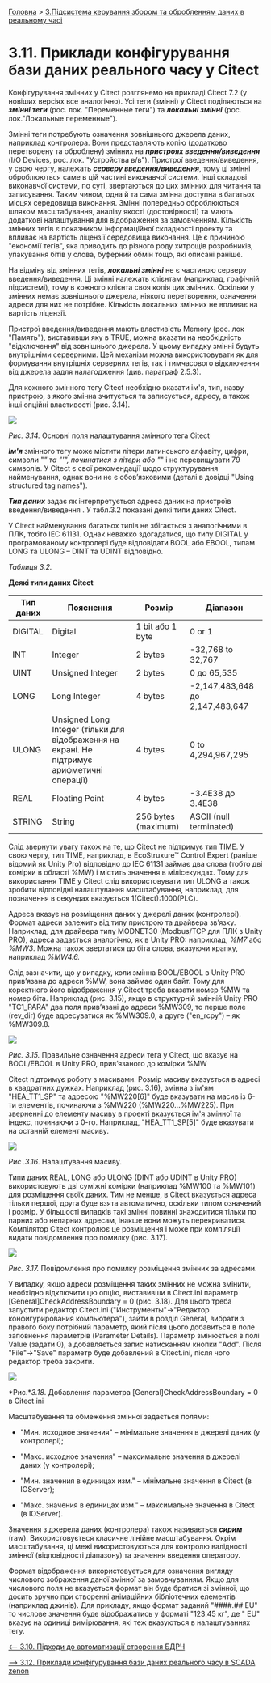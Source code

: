 [Головна](README.md) > [3.Підсистема керування збором та обробленням даних в реальному часі](3.md)

# 3.11. Приклади конфігурування бази даних реального часу у Citect

Конфігурування змінних у Citect розглянемо на прикладі Citect 7.2 (у новіших версіях все аналогічно). Усі теги (змінні) у Citect поділяються на ***змінні теги*** (рос. лок. "Переменные теги") та ***локальні змінні*** (рос. лок."Локальные переменные"). 

Змінні теги потребують означення зовнішнього джерела даних, наприклад контролера. Вони представляють копію (додатково перетворену та оброблену) змінних на ***пристроях введення/виведення*** (I/O Devices, рос. лок. "Устройства в/в"). Пристрої введення/виведення, у свою чергу, належать ***серверу введення/виведення***, тому ці змінні оброблюються саме в цій частині виконавчої системи. Інші складові виконавчої системи, по суті, звертаються до цих змінних для читання та записування. Таким чином, одна й та сама змінна доступна в багатьох місцях середовища виконання. Змінні попередньо оброблюються шляхом масштабування, аналізу якості (достовірності) та мають додаткові налаштування для відображення за замовченням. Кількість змінних тегів є показником інформаційної складності проекту та впливає на вартість ліцензії середовища виконання. Це є причиною "економії тегів", яка приводить до різного роду хитрощів розробників, упакування бітів у слова, буферний обмін тощо, які описані раніше.   

На відміну від змінних тегів, ***локальні змінні*** не є частиною серверу введення/виведення. Ці змінні належать клієнтам (наприклад, графічній підсистемі), тому в кожного клієнта своя копія цих змінних. Оскільки у змінних немає зовнішнього джерела, ніякого перетворення, означення адреси для них не потрібне. Кількість локальних змінних не впливає на вартість ліцензії.

Пристрої введення/виведення  мають властивість Memory (рос. лок "Память"), виставивши яку в TRUE, можна вказати на необхідність "відключення" від зовнішнього джерела. У цьому випадку змінні будуть внутрішніми серверними. Цей механізм можна використовувати як для формування внутрішніх серверних тегів, так і тимчасового відключення від джерела задля налагодження (див. параграф 2.5.3).        

Для кожного змінного тегу Citect необхідно вказати ім'я, тип, назву пристрою, з якого змінна зчитується та записується, адресу, а також інші опційні властивості (рис. 3.14).  

![](media3/3_14.png)                               

*Рис.* *3.14.* Основні поля налаштування змінного тега Citect

***Ім'я*** змінного тегу може містити літери латинського алфавіту, цифри, символи "_" та "'\", починатися з літери або "_" і не перевищувати 79 символів. У Citect є свої рекомендації щодо структурування найменування, однак вони не є обов’язковими (деталі в довідці "Using structured tag names"). 

***Тип даних*** задає як інтерпретується адреса даних на пристроїв введення/виведення . У табл.3.2 показані деякі типи даних Citect. 

У Citect найменування багатьох типів не збігається з аналогічними в ПЛК, тобто IEC 61131. Однак неважко здогадатися, що типу DIGITAL у програмованому контролері буде відповідати BOOL або EBOOL, типам LONG та ULONG – DINT та UDINT відповідно. 

*Таблиця 3.2.* 

**Деякі типи даних** **Citect**

| **Тип даних** | **Пояснення**                                                | **Розмір**          | **Діапазон**                    |
| ------------- | ------------------------------------------------------------ | ------------------- | ------------------------------- |
| DIGITAL       | Digital                                                      | 1 bit або 1 byte    | 0 or 1                          |
| INT           | Integer                                                      | 2 bytes             | -32,768 to 32,767               |
| UINT          | Unsigned Integer                                             | 2 bytes             | 0 до 65,535                     |
| LONG          | Long Integer                                                 | 4 bytes             | -2,147,483,648 до 2,147,483,647 |
| ULONG         | Unsigned Long Integer   (тільки для відображення на екрані. Не підтримує арифметичні операції) | 4 bytes             | 0 to 4,294,967,295              |
| REAL          | Floating Point                                               | 4 bytes             | -3.4E38 до 3.4E38               |
| STRING        | String                                                       | 256 bytes (maximum) | ASCII (null terminated)         |

 Слід звернути увагу також на те, що Citect не підтримує тип TIME. У свою чергу, тип TIME, наприклад, в EcoStruxure™ Control Expert (раніше відомий як Unity Pro) відповідно до IEC 61131 займає два слова (тобто дві комірки в області %MW) і містить значення в мілісекундах. Тому для використання TIME у Citect слід використовувати тип ULONG а також зробити відповідні налаштування масшта­бування, наприклад, для позначення в секундах вказується 1(Citect):1000(PLC). 

Адреса вказує на розміщення даних у джерелі даних (контролері). Формат адреси залежить від типу пристрою та драйвера зв’язку. Наприклад, для драйвера типу MODNET30 (Modbus/TCP для ПЛК з Unity PRO), адреса задається аналогічно, як в Unity PRO: наприклад, *%M7* або *%MW3*. Можна також звертатися до біта слова, вказуючи крапку, наприклад *%MW4.6.*

Слід зазначити, що у випадку, коли змінна BOOL/EBOOL в Unity PRO прив’язана до адреси %MW, вона займає один байт. Тому для коректного його відображення у Citect треба вказати номер %MW та номер біта. Наприклад (рис. 3.15), якщо в структурній змінній Unity PRO "TC1_PARA" два поля прив’язані до адреси %MW309, то перше поле (rev_dir) буде адресуватися як %MW309.0, а друге ("en_rcpy") – як %MW309.8.   

![](media3/3_15.png) 

*Рис.* *3.15.* Правильне означення адреси тега у Citect, що вказує на BOOL/EBOOL 
 в Unity PRO, прив’язаного до комірки %MW

Citect підтримує роботу з масивами. Розмір масиву вказується в адресі в квадратних дужках. Наприклад (рис. 3.16), змінна з ім'ям "HEA_TT1_SP" та адресою "%MW220[6]" буде вказувати на масив із 6-ти елементів, починаючи з %MW220 (%MW220…%MW225). При зверненні до елементу масиву в проекті вказується ім'я змінної та індекс, починаючи з 0-го. Наприклад, "HEA_TT1_SP[5]" буде вказувати на останній елемент масиву.  

![](media3/3_16.png) 

*Рис .3.16*. Налаштування масиву.

Типи даних REAL, LONG або ULONG (DINT або UDINT в Unity PRO) використовують дві суміжні комірки (наприклад %MW100 та %MW101) для розміщення своїх даних. Тим не менше, в Citect вказується адреса тільки першої, друга буде взята автоматично, оскільки типом означений і розмір. У більшості випадків такі змінні повинні знаходитися тільки по парних або непарних адресам, інакше вони можуть перекриватися. Компілятор Citect контролює це розміщення і може при компіляції видати повідомлення про помилку (рис. 3.17). 

![](media3/3_17.png) 

*Рис.* *3.17.* Повідомлення про помилку розміщення змінних за адресами.

У випадку, якщо адреси розміщення таких змінних не можна змінити, необхідно відключити цю опцію, виставивши в Citect.ini параметр [General]CheckAddressBoundary = 0 (рис. 3.18). Для цього треба запустити редактор Citect.ini ("Инструменты"->"Редактор конфигурирования компьютера"), зайти в розділ General, вибрати з правого боку потрібний параметр, який після цього добавиться в поле заповнення параметрів (Parameter Details). Параметр змінюється в полі Value (задати 0), а добавляється запис натисканням кнопки "Add". Після "File"->"Save" параметр буде добавлений в Citect.ini, після чого редактор треба закрити.    

![](media3/3_18.png) 

*Рис.**3.18*. Добавлення параметра [General]CheckAddressBoundary = 0 в Citect.ini

Масштабування та обмеження змінної задається полями:

- "Мин. исходное значения" – мінімальне значення в джерелі даних (у контролері);

- "Макс. исходное значения" – максимальне значення в джерелі даних (у контролері);

- "Мин. значения в единицах изм." – мінімальне значення в Citect (в IOServer);

- "Макс. значения в единицах изм." – максимальне значення в Citect (в IOServer).

Значення з джерела даних (контролера) також називається ***сирим*** (raw). Використовується класичне лінійне масштабування. Окрім масштабування, ці межі використовуються для контролю валідності змінної (відповідності діапазону) та значення введення оператору.

Формат відображення використовується для означення вигляду числового зображення даної змінної за замовчуванням. Якщо для числового поля не вказується формат він буде братися зі змінної, що досить зручно при створенні анімаційних бібліотечних елементів (наприклад джинів). Для прикладу, якщо формат заданий "####.## EU" то числове значення буде відображатись у форматі "123.45 кг", де " EU" вказує на одиниці вимірювання, які теж вказуються в налаштуваннях тегу.

[<-- 3.10. Підходи до автоматизації створення БДРЧ](3_10.md)

[--> 3.12. Приклади конфігурування бази даних реального часу   в SCADA zenon](3_12.md)